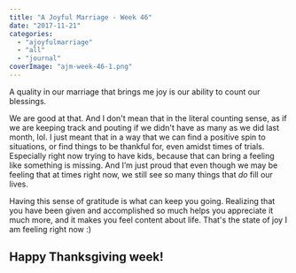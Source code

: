 ```yaml
---
title: "A Joyful Marriage - Week 46"
date: "2017-11-21"
categories: 
  - "ajoyfulmarriage"
  - "all"
  - "journal"
coverImage: "ajm-week-46-1.png"
---
```


A quality in our marriage that brings me joy is our ability to count our blessings.

We are good at that. And I don't mean that in the literal counting sense, as if we are keeping track and pouting if we didn't have as many as we did last month, lol. I just meant that in a way that we can find a positive spin to situations, or find things to be thankful for, even amidst times of trials. Especially right now trying to have kids, because that can bring a feeling like something is missing. And I’m just proud that even though we may be feeling that at times right now, we still see so many things that _do_ fill our lives.

Having this sense of gratitude is what can keep you going. Realizing that you have been given and accomplished so much helps you appreciate it much more, and it makes you feel content about life. That's the state of joy I am feeling right now :)

## Happy Thanksgiving week!
